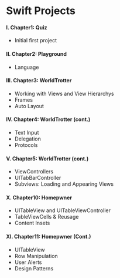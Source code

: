 # Swift Projects

####   I. Chapter1: Quiz
- Initial first project

####  II. Chapter2: Playground
- Language 

#### III. Chapter3: WorldTrotter
- Working with Views and View Hierarchys
- Frames
- Auto Layout

####  IV. Chapter4: WorldTrotter (cont.)
- Text Input
- Delegation
- Protocols

####  V. Chapter5: WorldTrotter (cont.)
- ViewControllers
- UITabBarController
- Subviews: Loading and Appearing Views

####  X. Chapter10: Homepwner
- UITableView and UITableViewController
- TableViewCells & Reusage
- Content Insets

#### XI. Chapter11: Homepwner (Cont.)
- UITableView
- Row Manipulation
- User Alerts
- Design Patterns




